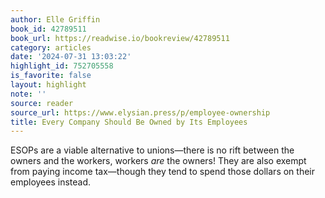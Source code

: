 ```yaml
---
author: Elle Griffin
book_id: 42789511
book_url: https://readwise.io/bookreview/42789511
category: articles
date: '2024-07-31 13:03:22'
highlight_id: 752705558
is_favorite: false
layout: highlight
note: ''
source: reader
source_url: https://www.elysian.press/p/employee-ownership
title: Every Company Should Be Owned by Its Employees
---
```


ESOPs are a viable alternative to unions—there is no rift between the owners and the workers, workers *are* the owners! They are also exempt from paying income tax—though they tend to spend those dollars on their employees instead.